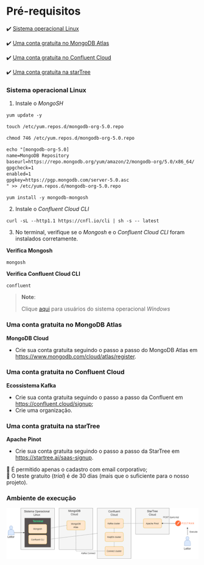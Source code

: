 <h1>Pré-requisitos</h1>

:heavy_check_mark: [Sistema operacional Linux](#sistema-operacional-linux)

:heavy_check_mark: [Uma conta gratuita no MongoDB Atlas](#uma-conta-gratuita-no-mongodb-atlas)

:heavy_check_mark: [Uma conta gratuita no Confluent Cloud](#uma-conta-gratuita-no-confluent-cloud)

:heavy_check_mark: [Uma conta gratuita na starTree](#uma-conta-gratuita-na-startree)

### Sistema operacional Linux 

1. Instale o _MongoSH_

```
yum update -y
```

```
touch /etc/yum.repos.d/mongodb-org-5.0.repo
```

```
chmod 746 /etc/yum.repos.d/mongodb-org-5.0.repo
```

```
echo "[mongodb-org-5.0]
name=MongoDB Repository
baseurl=https://repo.mongodb.org/yum/amazon/2/mongodb-org/5.0/x86_64/
gpgcheck=1
enabled=1
gpgkey=https://pgp.mongodb.com/server-5.0.asc
" >> /etc/yum.repos.d/mongodb-org-5.0.repo
```

```
yum install -y mongodb-mongosh
```

2. Instale o _Confluent Cloud CLI_
```
curl -sL --http1.1 https://cnfl.io/cli | sh -s -- latest
```

3. No terminal, verifique se o _Mongosh_ e o _Confluent Cloud CLI_ foram instalados corretamente.

**Verifica Mongosh**
```
mongosh
```

**Verifica Confluent Cloud CLI**
```
confluent
```

>
> **Note**:
> 
> Clique <a href="para-usuarios-windows.md">aqui</a> para usuários do sistema operacional _Windows_
> 

### Uma conta gratuita no MongoDB Atlas 

**MongoDB Cloud**

* Crie sua conta gratuita seguindo o passo a passo do MongoDB Atlas em https://www.mongodb.com/cloud/atlas/register.

### Uma conta gratuita no Confluent Cloud 

**Ecossistema Kafka**

* Crie sua conta gratuita seguindo o passo a passo da Confluent em https://confluent.cloud/signup;
* Crie uma organização.

### Uma conta gratuita na starTree

**Apache Pinot**

* Crie sua conta gratuita seguindo o passo a passo da StarTree em https://startree.ai/saas-signup.

:loudspeaker: É permitido apenas o cadastro com email corporativo;<br>
:loudspeaker: O teste gratuito (_trial_) é de 30 dias (mais que o suficiente para o nosso projeto).

### Ambiente de execução

<img src="/cap12/imagens/ambiente-execucao.png">